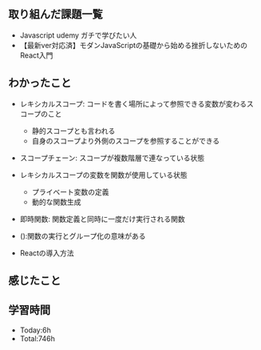 ## 取り組んだ課題一覧
- Javascript udemy ガチで学びたい人
- 【最新ver対応済】モダンJavaScriptの基礎から始める挫折しないためのReact入門
## わかったこと
- レキシカルスコープ: コードを書く場所によって参照できる変数が変わるスコープのこと
  - 静的スコープとも言われる
  - 自身のスコープより外側のスコープを参照することができる
- スコープチェーン: スコープが複数階層で連なっている状態
- レキシカルスコープの変数を関数が使用している状態
  -  プライベート変数の定義
  -  動的な関数生成
- 即時関数: 関数定義と同時に一度だけ実行される関数
- ():関数の実行とグループ化の意味がある

- Reactの導入方法
## 感じたこと

## 学習時間
- Today:6h
- Total:746h
